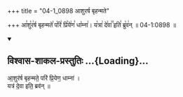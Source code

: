 +++
title = "04-1_0898 आशुरर्ष बृहन्मते"

+++
आ꣣शु꣡र꣢र्ष बृहन्मते꣣ प꣡रि꣢ प्रि꣣ये꣢ण꣣ धा꣡म्ना꣢। य꣡त्रा꣢ दे꣣वा꣢꣫ इति꣣ ब्रु꣡व꣢न् ॥ 04-1:0898 ॥

<div class="js_include" newlevelforh1="2" title="विश्वास-शाकल-प्रस्तुतिः" unfilled url="/vedAH_Rk/shAkalam/saMhitA/vishvAsa-prastutiH/09/039/01_AshurarSha_bRhanmate.md">
<details open><summary><h2>विश्वास-शाकल-प्रस्तुतिः ...{Loading}...</h2></summary>


आ॒शुर॑र्ष बृहन्मते॒ परि॑ प्रि॒येण॒ धाम्ना॑ ।  
यत्र॑ दे॒वा इति॒ ब्रव॑न् ॥

</details>
</div>